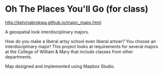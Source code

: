 Oh The Places You'll Go (for class)
=================

http://kelvinabrokwa.github.io/major_maps.html

A geospatial look interdisciplinary majors.

How do you make a liberal artsy school even liberal artsier? You choose an interdisciplinary major! This project looks at requirements for several majors at the College of William & Mary that include classes from other departments.

Map designed and implemented using Mapbox Studio. 
